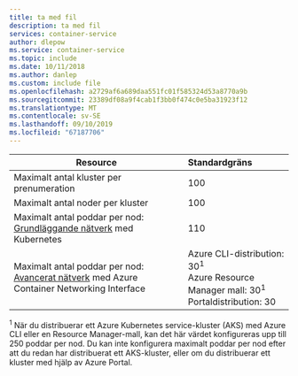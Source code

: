 ```yaml
---
title: ta med fil
description: ta med fil
services: container-service
author: dlepow
ms.service: container-service
ms.topic: include
ms.date: 10/11/2018
ms.author: danlep
ms.custom: include file
ms.openlocfilehash: a2729af6a689daa551fc01f585324d53a8770a9b
ms.sourcegitcommit: 23389df08a9f4cab1f3bb0f474c0e5ba31923f12
ms.translationtype: MT
ms.contentlocale: sv-SE
ms.lasthandoff: 09/10/2019
ms.locfileid: "67187706"
---
```

| Resource | Standardgräns |
| --- | :--- |
| Maximalt antal kluster per prenumeration | 100 |
| Maximalt antal noder per kluster | 100 |
| Maximalt antal poddar per nod: [Grundläggande nätverk][basic-networking] med Kubernetes | 110 |
| Maximalt antal poddar per nod: [Avancerat nätverk][advanced-networking] med Azure Container Networking Interface | Azure CLI-distribution: 30<sup>1</sup><br />Azure Resource Manager mall: 30<sup>1</sup><br />Portaldistribution: 30 |

<sup>1</sup> När du distribuerar ett Azure Kubernetes service-kluster (AKS) med Azure CLI eller en Resource Manager-mall, kan det här värdet konfigureras upp till 250 poddar per nod. Du kan inte konfigurera maximalt poddar per nod efter att du redan har distribuerat ett AKS-kluster, eller om du distribuerar ett kluster med hjälp av Azure Portal.<br />

<!-- LINKS - Internal -->
[basic-networking]: ../articles/aks/concepts-network.md#kubenet-basic-networking
[advanced-networking]: ../articles/aks/concepts-network.md#azure-cni-advanced-networking

<!-- LINKS - External -->
[azure-support]: https://ms.portal.azure.com/#blade/Microsoft_Azure_Support/HelpAndSupportBlade/newsupportrequest
